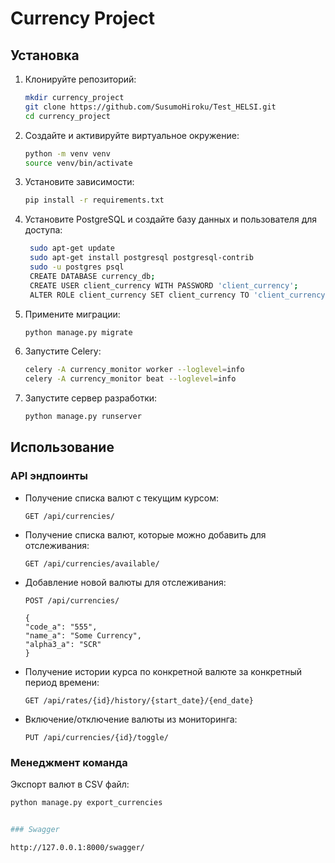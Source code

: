 # Currency Project

## Установка

1. Клонируйте репозиторий:

    ```bash
    mkdir currency_project
    git clone https://github.com/SusumoHiroku/Test_HELSI.git
    cd currency_project
    ```

2. Создайте и активируйте виртуальное окружение:

    ```bash
    python -m venv venv
    source venv/bin/activate
    ```

3. Установите зависимости:

    ```bash
    pip install -r requirements.txt
    ```
4. Установите PostgreSQL и создайте базу данных и пользователя для доступа:
   ```bash
    sudo apt-get update
    sudo apt-get install postgresql postgresql-contrib
    sudo -u postgres psql
    CREATE DATABASE currency_db;
    CREATE USER client_currency WITH PASSWORD 'client_currency';
    ALTER ROLE client_currency SET client_currency TO 'client_currency';
    ```


5. Примените миграции:

    ```bash
    python manage.py migrate
    ```

6. Запустите Celery:

    ```bash
    celery -A currency_monitor worker --loglevel=info
    celery -A currency_monitor beat --loglevel=info
    ```

7. Запустите сервер разработки:

    ```bash
    python manage.py runserver
    ```

## Использование

### API эндпоинты

- Получение списка валют с текущим курсом:
    ```
    GET /api/currencies/
    ```

- Получение списка валют, которые можно добавить для отслеживания:
    ```
    GET /api/currencies/available/
    ```

- Добавление новой валюты для отслеживания:
    ```
    POST /api/currencies/
    
  {
    "code_a": "555",
    "name_a": "Some Currency",
    "alpha3_a": "SCR"
  }
    ```

- Получение истории курса по конкретной валюте за конкретный период времени:
    ```
    GET /api/rates/{id}/history/{start_date}/{end_date}
    ```

- Включение/отключение валюты из мониторинга:
    ```
    PUT /api/currencies/{id}/toggle/
    ```


### Менеджмент команда

Экспорт валют в CSV файл:

```bash
python manage.py export_currencies


### Swagger

http://127.0.0.1:8000/swagger/



